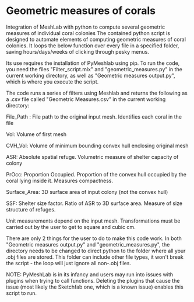 # Geometric measures of corals

Integration of MeshLab with python to compute several geometric measures of individual coral colonies
The contained python script is designed to automate elements of computing geometric measures of coral colonies.
It loops the below function over every file in a specified folder, saving hours/days/weeks of clicking through
pesky menus.


Its use requires the installation of PyMeshlab using pip. To run the code, you need the files "Filter_script.mlx"
and "geometric_measures.py" in the current working directory, as well as "Geometric measures output.py", which is 
where you execute the script.

The code runs a series of filters using Meshlab and returns the following as a .csv file called
"Geometric Measures.csv" in the current working directory:

File_Path : File path to the original input mesh. Identifies each coral in the file

Vol: Volume of first mesh

CVH_Vol: Volume of minimum bounding convex hull enclosing original mesh

ASR: Absolute spatial refuge. Volumetric measure of shelter capacity of colony

PrOcc: Proportion Occupied. Proportion of the convex hull occupied by the coral lying inside it. Measures compactness.

Surface_Area: 3D surface area of input colony (not the convex hull)

SSF: Shelter size factor. Ratio of ASR to 3D surface area. Measure of size structure of refuges.

Unit measurements depend on the input mesh. Transformations must be carried out by the user to get to square and cubic
cm.

There are only 2 things for the user to do to make this code work. In both "Geometric measures output.py" and "geometric_measures.py",
the directory needs to be changed to direct python to the folder where all your .obj files are stored. This folder can
include other file types, it won't break the script - the loop will just ignore all non-.obj files.


NOTE: PyMeshLab is in its infancy and users may run into issues with plugins when trying to call functions. Deleting the plugins
that cause the issue (most likely the Sketchfab one, which is a known issue) enables this script to run.
